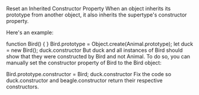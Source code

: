 Reset an Inherited Constructor Property
When an object inherits its prototype from another object, it also inherits the supertype's constructor property.

Here's an example:

function Bird() { }
Bird.prototype = Object.create(Animal.prototype);
let duck = new Bird();
duck.constructor
But duck and all instances of Bird should show that they were constructed by Bird and not Animal. To do so, you can manually set the constructor property of Bird to the Bird object:

Bird.prototype.constructor = Bird;
duck.constructor
Fix the code so duck.constructor and beagle.constructor return their respective constructors.

